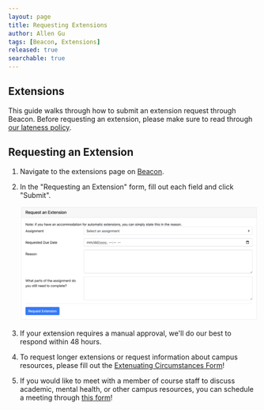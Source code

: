 ```yaml
---
layout: page
title: Requesting Extensions
author: Allen Gu
tags: [Beacon, Extensions]
released: true
searchable: true
---
```


## Extensions

This guide walks through how to submit an extension request through Beacon. Before requesting an extension, please make sure to read through [our lateness policy](../../../about.md#lateness).

## Requesting an Extension

1. Navigate to the extensions page on [Beacon](beacon.datastructur.es/extensions).
2. In the "Requesting an Extension" form, fill out each field and click "Submit".

   ![Extensions form](extensions-form.png)

3. If your extension requires a manual approval, we'll do our best to respond within 48 hours.
4. To request longer extensions or request information about campus resources, please fill out the [Extenuating Circumstances Form](https://forms.gle/ttnxv8qjGmfYr3Hg9)!
5. If you would like to meet with a member of course staff to discuss academic, mental health, or other campus resources, you can schedule a meeting through [this form](https://forms.gle/Lf6KfY8tw16cmriW9)!

